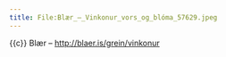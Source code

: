 ```yaml
---
title: File:Blær_–_Vinkonur_vors_og_blóma_57629.jpeg
---
```


{{c}} Blær – http://blaer.is/grein/vinkonur